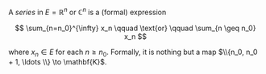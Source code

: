 A *series* in $E = \mathbb{R}^n$ or $\mathbb{C}^n$ is a (formal) expression

$$
\sum_{n=n_0}^{\infty} x_n \qquad \text{or} \qquad \sum_{n \geq n_0} x_n
$$

where $x_n \in E$ for each $n \geq n_0$. Formally, it is nothing but a map $\\{n_0, n_0 + 1, \ldots \\} \to \mathbf{K}$.
